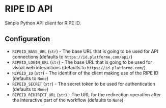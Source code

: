 # RIPE ID API

Simple Python API client for RIPE ID.

## Configuration

* `RIPEID_BASE_URL` (`str`) - The base URL that is going to be used for API connections (defaults to `https://id.platforme.com/api/`)
* `RIPEID_LOGIN_URL` (`str`) - The base URL that is going to be used for visual web interactions (defaults to `https://id.platforme.com/`)
* `RIPEID_ID` (`str`) - The identifier of the client making use of the RIPE ID (defaults to `None`)
* `RIPEID_SECRET` (`str`) - The secret token to be used for authentication (defaults to `None`)
* `RIPEID_REDIRECT_URL` (`str`) - The URL for the redirection operation after the interactive part of the workflow (defaults to `None`)
